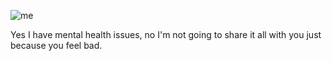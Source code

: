 
![me](https://i.pinimg.com/736x/c3/61/c0/c361c09b0ba9d86f9ae7f767eaa20c9a.jpg)



Yes I have mental health issues, no I'm not going to share it all with you just because you feel bad.
